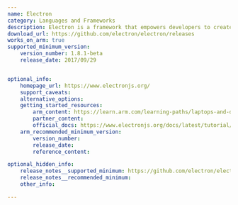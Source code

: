 ```yaml
---
name: Electron
category: Languages and Frameworks
description: Electron is a framework that empowers developers to create desktop applications that work across different operating systems by utilizing web technologies like JavaScript, HTML and CSS.
download_url: https://github.com/electron/electron/releases
works_on_arm: true
supported_minimum_version:
    version_number: 1.8.1-beta
    release_date: 2017/09/29


optional_info:
    homepage_url: https://www.electronjs.org/
    support_caveats:
    alternative_options:
    getting_started_resources:
        arm_content: https://learn.arm.com/learning-paths/laptops-and-desktops/electron/how-to-1/
        partner_content: 
        official_docs: https://www.electronjs.org/docs/latest/tutorial/quick-start
    arm_recommended_minimum_version:
        version_number:
        release_date:
        reference_content:

optional_hidden_info:
    release_notes__supported_minimum: https://github.com/electron/electron/releases/tag/v1.8.1
    release_notes__recommended_minimum:
    other_info:

---
```

